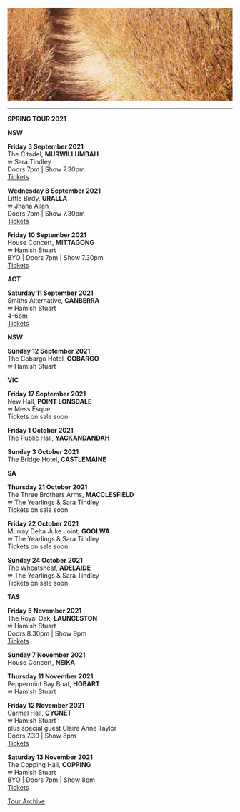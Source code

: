 ![](data/image/news/tourbanner2.jpg)

* * * * *
**SPRING TOUR 2021**

**NSW**

**Friday 3 September 2021**\
The Citadel, **MURWILLUMBAH**\
w Sara Tindley\
Doors 7pm | Show 7.30pm\
[Tickets](https://events.humanitix.com/lucie-thorne-and-sara-tindley)

**Wednesday 8 September 2021**\
Little Birdy, **URALLA**\
w Jhana Allan\
Doors 7pm | Show 7.30pm\
[Tickets](https://www.trybooking.com/BSVSA)

**Friday 10 September 2021**\
House Concert, **MITTAGONG**\
w Hamish Stuart\
BYO | Doors 7pm | Show 7.30pm\
[Tickets](https://www.trybooking.com/BSVSO)

**ACT**

**Saturday 11 September 2021**\
Smiths Alternative, **CANBERRA**\
w Hamish Stuart\
4-6pm\
[Tickets](https://www.smithsalternative.com/events/lucie-thorne-hamish-stuart-73407?d=11%2F09%2F2021+4%3A00%3A00+PM) 

**NSW**

**Sunday 12 September 2021**\
The Cobargo Hotel, **COBARGO**\
w Hamish Stuart

**VIC**

**Friday 17 September 2021**\
New Hall, **POINT LONSDALE**\
w Mess Esque\
Tickets on sale soon

**Friday 1 October 2021**\
The Public Hall, **YACKANDANDAH**

**Sunday 3 October 2021**\
The Bridge Hotel, **CASTLEMAINE**

**SA**

**Thursday 21 October 2021**\
The Three Brothers Arms, **MACCLESFIELD**\
w The Yearlings & Sara Tindley\
Tickets on sale soon

**Friday 22 October 2021**\
Murray Delta Juke Joint, **GOOLWA**\
w The Yearlings & Sara Tindley\
Tickets on sale soon

**Sunday 24 October 2021**\
The Wheatsheaf, **ADELAIDE**\
w The Yearlings & Sara Tindley\
Tickets on sale soon

**TAS**

**Friday 5 November 2021**\
The Royal Oak, **LAUNCESTON**\
w Hamish Stuart\
Doors 8.30pm | Show 9pm\
[Tickets](https://royaloakhotel.oztix.com.au/outlet/event/1ba89cae-9dfa-4dc5-b21a-47efb9625273) 

**Sunday 7 November 2021**\
House Concert, **NEIKA**

**Thursday 11 November 2021**\
Peppermint Bay Boat, **HOBART**\
w Hamish Stuart

**Friday 12 November 2021**\
Carmel Hall, **CYGNET**\
w Hamish Stuart\
plus special guest Claire Anne Taylor\
Doors 7.30 | Show 8pm\
[Tickets](http://www.trybooking.com/BTHHN)

**Saturday 13 November 2021**\
The Copping Hall, **COPPING**\
w Hamish Stuart\
BYO | Doors 7pm | Show 8pm\
[Tickets](http://www.trybooking.com/BTIKR) 

[Tour Archive](tour/archive)
